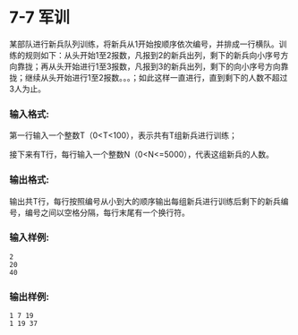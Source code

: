 # 7-7 军训

某部队进行新兵队列训练，将新兵从1开始按顺序依次编号，并排成一行横队。训练的规则如下：从头开始1至2报数，凡报到2的新兵出列，剩下的新兵向小序号方向靠拢；再从头开始进行1至3报数，凡报到3的新兵出列，剩下的向小序号方向靠拢；继续从头开始进行1至2报数。。。；如此这样一直进行，直到剩下的人数不超过3人为止。

### 输入格式:

第一行输入一个整数T（0<T<100），表示共有T组新兵进行训练；

接下来有T行，每行输入一个整数N（0<N<=5000），代表这组新兵的人数。

### 输出格式:

输出共T行，每行按照编号从小到大的顺序输出每组新兵进行训练后剩下的新兵编号，编号之间以空格分隔，每行末尾有一个换行符。

### 输入样例:

```in
2 
20 
40
```

### 输出样例:

```out
1 7 19 
1 19 37


```
